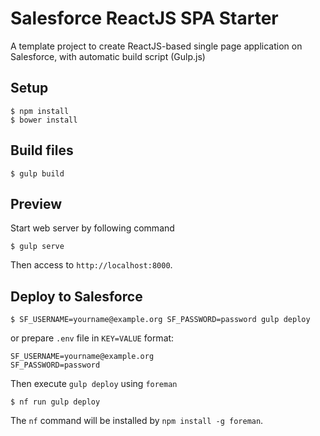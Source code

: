 # Salesforce ReactJS SPA Starter
A template project to create ReactJS-based single page application on Salesforce, with automatic build script (Gulp.js)

## Setup
```
$ npm install
$ bower install
```

## Build files
```
$ gulp build
```

## Preview
Start web server by following command

```
$ gulp serve
```

Then access to `http://localhost:8000`.

## Deploy to Salesforce

```
$ SF_USERNAME=yourname@example.org SF_PASSWORD=password gulp deploy
```
or prepare `.env` file in `KEY=VALUE` format:

```
SF_USERNAME=yourname@example.org
SF_PASSWORD=password
```

Then execute `gulp deploy` using `foreman`

```
$ nf run gulp deploy
```

The `nf` command will be installed by `npm install -g foreman`.
